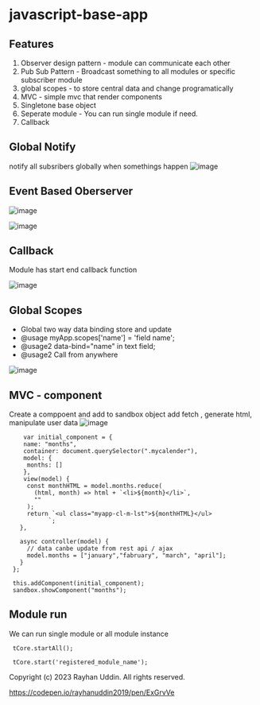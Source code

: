 # javascript-base-app

## Features

1. Observer design pattern - module can communicate each other
2. Pub Sub Pattern - Broadcast something to all modules or specific subscriber module
3. global scopes - to store central data and change programatically
4. MVC - simple mvc that render components
5. Singletone base object
6. Seperate module - You can run single module if need.
7. Callback

## Global Notify

notify all subsribers globally when somethings happen 
![image](https://github.com/rayhanuddin2019/javascript-base-app/assets/47168831/b4703e90-b333-4079-923e-f0988c442978)

## Event Based Oberserver 

 ![image](https://github.com/rayhanuddin2019/javascript-base-app/assets/47168831/6b229e86-5098-4518-b51a-e74be55744a5)

 ![image](https://github.com/rayhanuddin2019/javascript-base-app/assets/47168831/b8e7a276-188f-43a8-9395-baffc0dd3eca)
 
## Callback 

Module has start end callback function 

![image](https://github.com/rayhanuddin2019/javascript-base-app/assets/47168831/9938e26a-b15b-4852-b36d-7b1cb49528f2)


## Global Scopes

 * Global two way data binding store and update
 * @usage  myApp.scopes['name'] = 'field name';
 * @usage2 data-bind="name" in text field;
 * @usage2 Call from anywhere

![image](https://github.com/rayhanuddin2019/javascript-base-app/assets/47168831/f402ea8c-cf4f-4364-95b0-c88e39c360df)

 ## MVC - component
 Create a comppoent and add to sandbox object 
 add fetch , generate html, manipulate user data
 ![image](https://github.com/rayhanuddin2019/javascript-base-app/assets/47168831/4cba165e-e265-4ef1-830d-5eefa8817306)
 
        var initial_component = {
        name: "months",    
        container: document.querySelector(".mycalender"),
        model: {
         months: []        
        },
        view(model) {
         const monthHTML = model.months.reduce(
           (html, month) => html + `<li>${month}</li>`,
           ""
         );
         return `<ul class="myapp-cl-m-lst">${monthHTML}</ul>
               `;
       },
   
       async controller(model) {
         // data canbe update from rest api / ajax
         model.months = ["january","fabruary", "march", "april"];        
       }
     };
 
     this.addComponent(initial_component); 
     sandbox.showComponent("months");    
 
## Module run

  We can run single module or all module instance 
  
     tCore.startAll();
  
     tCore.start('registered_module_name');
  
Copyright (c) 2023 Rayhan Uddin. All rights reserved.

https://codepen.io/rayhanuddin2019/pen/ExGrvVe


